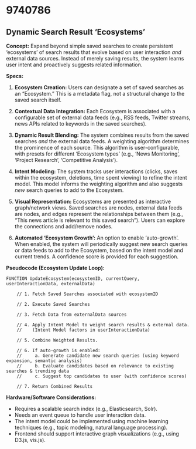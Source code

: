 # 9740786

## Dynamic Search Result ‘Ecosystems’

**Concept:** Expand beyond simple saved searches to create persistent ‘ecosystems’ of search results that evolve based on user interaction *and* external data sources. Instead of merely saving results, the system learns user intent and proactively suggests related information.

**Specs:**

1.  **Ecosystem Creation:**  Users can designate a set of saved searches as an “Ecosystem.”  This is a metadata flag, not a structural change to the saved search itself.

2.  **Contextual Data Integration:** Each Ecosystem is associated with a configurable set of external data feeds (e.g., RSS feeds, Twitter streams, news APIs related to keywords in the saved searches).

3.  **Dynamic Result Blending:** The system combines results from the saved searches *and* the external data feeds.  A weighting algorithm determines the prominence of each source.  This algorithm is user-configurable, with presets for different ‘Ecosystem types’ (e.g., ‘News Monitoring’, ‘Project Research’, ‘Competitive Analysis’).

4.  **Intent Modeling:**  The system tracks user interactions (clicks, saves within the ecosystem, deletions, time spent viewing) to refine the intent model.  This model informs the weighting algorithm and also suggests *new* search queries to add to the Ecosystem.

5.  **Visual Representation:** Ecosystems are presented as interactive graph/network views.  Saved searches are nodes, external data feeds are nodes, and edges represent the relationships between them (e.g., “This news article is relevant to this saved search”).  Users can explore the connections and add/remove nodes.

6.  **Automated ‘Ecosystem Growth’:**  An option to enable ‘auto-growth’.  When enabled, the system will periodically suggest new search queries or data feeds to add to the Ecosystem, based on the intent model and current trends.  A confidence score is provided for each suggestion.

**Pseudocode (Ecosystem Update Loop):**

```
FUNCTION UpdateEcosystem(ecosystemID, currentQuery, userInteractionData, externalData)

    // 1. Fetch Saved Searches associated with ecosystemID

    // 2. Execute Saved Searches

    // 3. Fetch Data from externalData sources

    // 4. Apply Intent Model to weight search results & external data.
    //    (Intent Model factors in userInteractionData)

    // 5. Combine Weighted Results.

    // 6. If auto-growth is enabled:
    //     a. Generate candidate new search queries (using keyword expansion, semantic analysis)
    //     b. Evaluate candidates based on relevance to existing searches & trending data
    //     c. Suggest top candidates to user (with confidence scores)

    // 7. Return Combined Results
```

**Hardware/Software Considerations:**

*   Requires a scalable search index (e.g., Elasticsearch, Solr).
*   Needs an event queue to handle user interaction data.
*   The intent model could be implemented using machine learning techniques (e.g., topic modeling, natural language processing).
*   Frontend should support interactive graph visualizations (e.g., using D3.js, vis.js).